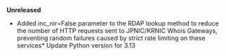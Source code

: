 **Unreleased**
* Added inc_nir=False parameter to the RDAP lookup method to reduce the number of HTTP requests sent to JPNIC/KRNIC Whois Gateways, preventing random failures caused by strict rate limiting on these services* Update Python version for 3.13
